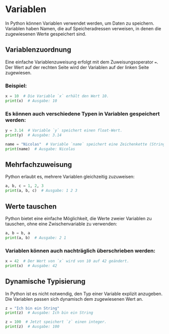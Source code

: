 # Variablen

In Python können Variablen verwendet werden, um Daten zu speichern. Variablen haben Namen, die auf Speicheradressen verweisen, in denen die zugewiesenen Werte gespeichert sind.

## Variablenzuordnung

Eine einfache Variablenzuweisung erfolgt mit dem Zuweisungsoperator `=`. Der Wert auf der rechten Seite wird der Variablen auf der linken Seite zugewiesen.

### Beispiel:

```python
x = 10  # Die Variable `x` erhält den Wert 10.
print(x)  # Ausgabe: 10
```


### Es können auch verschiedene Typen in Variablen gespeichert werden:

```python
y = 3.14  # Variable `y` speichert einen float-Wert.
print(y)  # Ausgabe: 3.14

name = "Nicolas"  # Variable `name` speichert eine Zeichenkette (String).
print(name)  # Ausgabe: Nicolas
```


## Mehrfachzuweisung

Python erlaubt es, mehrere Variablen gleichzeitig zuzuweisen:

```python
a, b, c = 1, 2, 3
print(a, b, c)  # Ausgabe: 1 2 3
```

## Werte tauschen

Python bietet eine einfache Möglichkeit, die Werte zweier Variablen zu tauschen, ohne eine Zwischenvariable zu verwenden:

```python
a, b = b, a
print(a, b)  # Ausgabe: 2 1
```

### Variablen können auch nachträglich überschrieben werden:

```python
x = 42  # Der Wert von `x` wird von 10 auf 42 geändert.
print(x)  # Ausgabe: 42
```

## Dynamische Typisierung

In Python ist es nicht notwendig, den Typ einer Variable explizit anzugeben. Die Variablen passen sich dynamisch dem zugewiesenen Wert an.

```python
z = "Ich bin ein String"
print(z)  # Ausgabe: Ich bin ein String

z = 100  # Jetzt speichert `z` einen integer.
print(z)  # Ausgabe: 100
```

